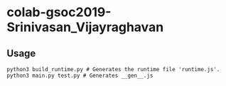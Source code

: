 # colab-gsoc2019-Srinivasan_Vijayraghavan

## Usage
~~~
python3 build_runtime.py # Generates the runtime file 'runtime.js'.
python3 main.py test.py # Generates __gen__.js
~~~
